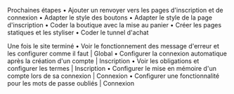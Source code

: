 Prochaines étapes
• Ajouter un renvoyer vers les pages d'inscription et de connexion
• Adapter le style des boutons
• Adapter le style de la page d'inscription
• Coder la boutique avec la mise au panier
• Créer les pages statiques et les styliser
• Coder le tunnel d'achat

Une fois le site terminé
• Voir le fonctionnement des message d'erreur et les configurer comme il faut | Global
• Configurer la connexion automatique après la création d'un compte | Inscription
• Voir les obligations et configurer les termes | Inscription
• Configurer le mise en mémoire d'un compte lors de sa connexion | Connexion
• Configurer une fonctionnalité pour les mots de passe oubliés | Connexion
